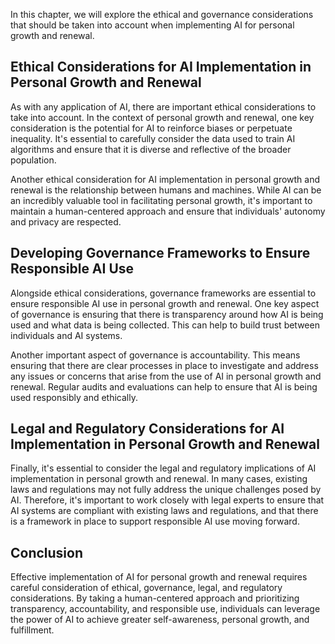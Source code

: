 

In this chapter, we will explore the ethical and governance considerations that should be taken into account when implementing AI for personal growth and renewal.

Ethical Considerations for AI Implementation in Personal Growth and Renewal
---------------------------------------------------------------------------

As with any application of AI, there are important ethical considerations to take into account. In the context of personal growth and renewal, one key consideration is the potential for AI to reinforce biases or perpetuate inequality. It's essential to carefully consider the data used to train AI algorithms and ensure that it is diverse and reflective of the broader population.

Another ethical consideration for AI implementation in personal growth and renewal is the relationship between humans and machines. While AI can be an incredibly valuable tool in facilitating personal growth, it's important to maintain a human-centered approach and ensure that individuals' autonomy and privacy are respected.

Developing Governance Frameworks to Ensure Responsible AI Use
-------------------------------------------------------------

Alongside ethical considerations, governance frameworks are essential to ensure responsible AI use in personal growth and renewal. One key aspect of governance is ensuring that there is transparency around how AI is being used and what data is being collected. This can help to build trust between individuals and AI systems.

Another important aspect of governance is accountability. This means ensuring that there are clear processes in place to investigate and address any issues or concerns that arise from the use of AI in personal growth and renewal. Regular audits and evaluations can help to ensure that AI is being used responsibly and ethically.

Legal and Regulatory Considerations for AI Implementation in Personal Growth and Renewal
----------------------------------------------------------------------------------------

Finally, it's essential to consider the legal and regulatory implications of AI implementation in personal growth and renewal. In many cases, existing laws and regulations may not fully address the unique challenges posed by AI. Therefore, it's important to work closely with legal experts to ensure that AI systems are compliant with existing laws and regulations, and that there is a framework in place to support responsible AI use moving forward.

Conclusion
----------

Effective implementation of AI for personal growth and renewal requires careful consideration of ethical, governance, legal, and regulatory considerations. By taking a human-centered approach and prioritizing transparency, accountability, and responsible use, individuals can leverage the power of AI to achieve greater self-awareness, personal growth, and fulfillment.

